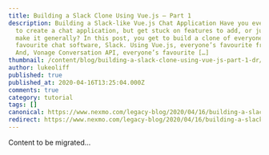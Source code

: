 ```yaml
---
title: Building a Slack Clone Using Vue.js – Part 1
description: Building a Slack-like Vue.js Chat Application Have you ever wanted
  to create a chat application, but get stuck on features to add, or just how to
  make it generally? In this post, you get to build a clone of everyone’s
  favourite chat software, Slack. Using Vue.js, everyone’s favourite framework.
  And, Vonage Conversation API, everyone’s favourite […]
thumbnail: /content/blog/building-a-slack-clone-using-vue-js-part-1-dr/Blog_Slack-Clone_1200x600.png
author: lukeoliff
published: true
published_at: 2020-04-16T13:25:04.000Z
comments: true
category: tutorial
tags: []
canonical: https://www.nexmo.com/legacy-blog/2020/04/16/building-a-slack-clone-using-vue-js-part-1-dr
redirect: https://www.nexmo.com/legacy-blog/2020/04/16/building-a-slack-clone-using-vue-js-part-1-dr
---
```


Content to be migrated...
